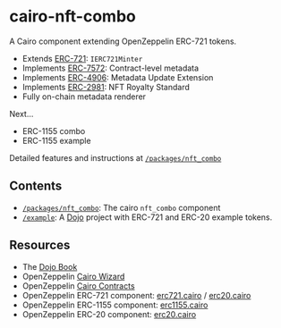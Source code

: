 # cairo-nft-combo

A Cairo component extending OpenZeppelin ERC-721 tokens.

* Extends [ERC-721](https://eips.ethereum.org/EIPS/eip-721): `IERC721Minter`
* Implements [ERC-7572](https://eips.ethereum.org/EIPS/eip-7572): Contract-level metadata
* Implements [ERC-4906](https://eips.ethereum.org/EIPS/eip-4906): Metadata Update Extension
* Implements [ERC-2981](https://eips.ethereum.org/EIPS/eip-2981): NFT Royalty Standard
* Fully on-chain metadata renderer

Next...

* ERC-1155 combo
* ERC-1155 example

Detailed features and instructions at [`/packages/nft_combo`](/packages/nft_combo/)


## Contents

* [`/packages/nft_combo`](/packages/nft_combo/): The cairo `nft_combo` component
* [`/example`](/example/): A [Dojo](https://book.dojoengine.org/) project with ERC-721 and ERC-20 example tokens.


## Resources

* The [Dojo Book](https://book.dojoengine.org/)
* OpenZeppelin [Cairo Wizard](https://docs.openzeppelin.com/contracts-cairo/wizard)
* OpenZeppelin [Cairo Contracts](https://github.com/OpenZeppelin/cairo-contracts)
* OpenZeppelin ERC-721 component: [erc721.cairo](https://github.com/OpenZeppelin/cairo-contracts/blob/main/packages/token/src/erc721/erc721.cairo) / [erc20.cairo](https://github.com/OpenZeppelin/cairo-contracts/blob/main/packages/token/src/erc20/erc20.cairo)
* OpenZeppelin ERC-1155 component: [erc1155.cairo](https://github.com/OpenZeppelin/cairo-contracts/blob/main/packages/token/src/erc1155/erc1155.cairo)
* OpenZeppelin ERC-20 component: [erc20.cairo](https://github.com/OpenZeppelin/cairo-contracts/blob/main/packages/token/src/erc20/erc20.cairo)
